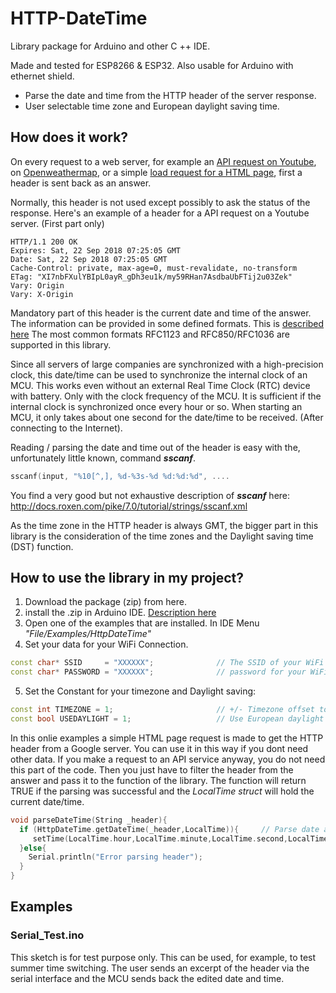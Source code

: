 # HTTP-DateTime
Library package for Arduino and other C ++ IDE. 

Made and tested for ESP8266 & ESP32. Also usable for Arduino with ethernet shield.
- Parse the date and time from the HTTP header of the server response.
- User selectable time zone and European daylight saving time.

## How does it work?
On every request to a web server, for example an [API request on Youtube](https://developers.google.com/youtube/v3/), on [Openweathermap](https://openweathermap.org/api), or a simple [load request for a HTML page](https://www.google.ch), first a header is sent back as an answer.

Normally, this header is not used except possibly to ask the status of the response. Here's an example of a header for a API request on a Youtube server. (First part only)
``` 
HTTP/1.1 200 OK
Expires: Sat, 22 Sep 2018 07:25:05 GMT
Date: Sat, 22 Sep 2018 07:25:05 GMT
Cache-Control: private, max-age=0, must-revalidate, no-transform
ETag: "XI7nbFXulYBIpL0ayR_gDh3eu1k/my59RHan7AsdbaUbFTij2u03Zek"
Vary: Origin
Vary: X-Origin
```
Mandatory part of this header is the current date and time of the answer. The information can be provided in some defined formats. This is [described here](https://www.w3.org/Protocols/rfc2616/rfc2616-sec3.html#sec3.3.1) The most common formats RFC1123 and RFC850/RFC1036 are supported in this library.

Since all servers of large companies are synchronized with a high-precision clock, this date/time can be used to synchronize the internal clock of an MCU. This works even without an external Real Time Clock (RTC) device with battery. Only with the clock frequency of the MCU. It is sufficient if the internal clock is synchronized once every hour or so. When starting an MCU, it only takes about one second for the date/time to be received. (After connecting to the Internet).

Reading / parsing the date and time out of the header is easy with the, unfortunately little known, command **_sscanf_**.
```C++
sscanf(input, "%10[^,], %d-%3s-%d %d:%d:%d", ....
```
You find a very good but not exhaustive description of **_sscanf_** here: http://docs.roxen.com/pike/7.0/tutorial/strings/sscanf.xml

As the time zone in the HTTP header is always GMT, the bigger part in this library is the consideration of the time zones and the Daylight saving time (DST) function.

## How to use the library in my project?
1. Download the package (zip) from here.
2. install the .zip in Arduino IDE. [Description here](https://www.arduino.cc/en/Guide/Libraries#toc4)
3. Open one of the examples that are installed. In IDE Menu _"File/Examples/HttpDateTime"_
4. Set your data for your WiFi Connection.
```C++
const char* SSID     = "XXXXXX";              // The SSID of your WiFi accesspoint
const char* PASSWORD = "XXXXXX";              // password for your WiFi accesspoint
```
5. Set the Constant for your timezone and Daylight saving:
```C++
const int TIMEZONE = 1;                       // +/- Timezone offset to GMT. e.g. 1 for MEZ, 0 for GMT
const bool USEDAYLIGHT = 1;                   // Use European daylight saving or not
```
In this onlie examples a simple HTML page request is made to get the HTTP header from a Google server. You can use it in this way if you dont need other data. If you make a request to an API service anyway, you do not need this part of the code. Then you just have to filter the header from the answer and pass it to the function of the library. The function will return TRUE if the parsing was successful and the _LocalTime struct_ will hold the current date/time.
```C++
void parseDateTime(String _header){           
  if (HttpDateTime.getDateTime(_header,LocalTime)){     // Parse date and time from header and calculate timezone and daylight saving
     setTime(LocalTime.hour,LocalTime.minute,LocalTime.second,LocalTime.day,LocalTime.month,LocalTime.year);
  }else{
    Serial.println("Error parsing header");
  }
}
```
## Examples
### Serial_Test.ino
This sketch is for test purpose only.
This can be used, for example, to test summer time switching. The user sends an excerpt of the header via the serial interface and the MCU sends back the edited date and time.

